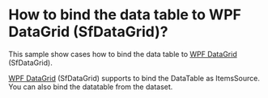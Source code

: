 # How to bind the data table to WPF DataGrid (SfDataGrid)?

This sample show cases how to bind the data table to [WPF DataGrid](https://www.syncfusion.com/wpf-ui-controls/datagrid) (SfDataGrid).

[WPF DataGrid](https://www.syncfusion.com/wpf-ui-controls/datagrid) (SfDataGrid) supports to bind the DataTable as ItemsSource. You can also bind the datatable from the dataset.